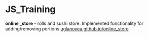 # JS_Training

 
**online _store** - rolls and sushi store. Implemented functionality for adding/removing portions
[uglanovea.github.io/online_store](uglanovea.github.io/online_store)
